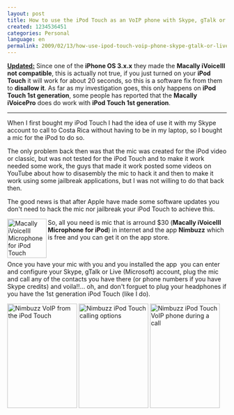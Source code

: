 ```yaml
---
layout: post
title: How to use the iPod Touch as an VoIP phone with Skype, gTalk or live
created: 1234536451
categories: Personal
language: en
permalink: 2009/02/13/how-use-ipod-touch-voip-phone-skype-gtalk-or-live-5
---
```

<p><u><strong>Updated:</strong></u> Since one of the <strong>iPhone OS 3.x.x</strong> they made the <strong>Macally iVoiceIII</strong> <strong>not compatible</strong>, this is actually not true, if you just turned on your <strong>iPod Touch</strong> it will work for about 20 seconds, so this is a software fix from them to <strong>disallow it</strong>. As far as my investigation goes, this only happens on <strong>iPod Touch 1st generation</strong>, some people has reported that the <strong>Macally iVoicePro</strong> does do work with <strong>iPod Touch 1st generation</strong>.</p>

<hr />
<p>When I first bought my iPod Touch I had the idea of use it with my Skype account to call to Costa Rica without having to be in my laptop, so I bought a mic for the iPod to do so.</p>
<p>The only problem back then was that the mic was created for the iPod video or classic, but was not tested for the iPod Touch and to make it work needed some work, the guys that made it work posted some videos on YouTube about how to disasembly the mic to hack it and then to make it work using some jailbreak applications, but I was not willing to do that back then.</p>
<p>The good news is that after Apple have made some software updates you don't need to hack the mic nor jailbreak your iPod Touch to achieve this.</p>
<p><img height="90" align="left" width="90" src="/sites/nestor.redesprofesionales.com/files/small_e3.jpg" alt="Macally iVoiceIII Microphone for iPod Touch" />So, all you need is mic that is arround $30 (<strong>Macally iVoiceIII Microphone for iPod</strong>) in internet and the app <strong>Nimbuzz</strong> which is free and you can get it on the app store.</p>
<p>&nbsp;</p>
<p>Once you have your mic with you and you installed the app&nbsp; you can enter and configure your Skype, gTalk or Live (Microsoft) account, plug the mic and call any of the contacts you have there (or phone numbers if you have Skype credits) and voila!!... oh, and don't forguet to plug your headphones if you have the 1st generation iPod Touch (like I do).</p>
<p class="rtecenter"><img height="240" width="160" src="/sites/nestor.redesprofesionales.com/files/touch_IMG_00121_m.PNG" alt="Nimbuzz VoIP from the iPod Touch" /> <img height="240" width="160" src="/sites/nestor.redesprofesionales.com/files/touch_IMG_00091_m.PNG" alt="Nimbuzz iPod Touch calling options" /> <img height="240" width="160" src="/sites/nestor.redesprofesionales.com/files/touch_IMG_00112_m.PNG" alt="Nimbuzz iPod Touch VoIP phone during a call" /></p>
<p>&nbsp;</p>
